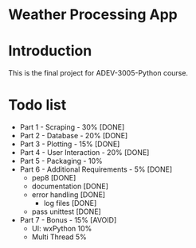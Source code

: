 # Weather Processing App

# Introduction
This is the final project for ADEV-3005-Python course.

# Todo list
* Part 1 - Scraping - 30% [DONE]
* Part 2 - Database - 20% [DONE]
* Part 3 - Plotting - 15% [DONE]
* Part 4 - User Interaction - 20% [DONE]
* Part 5 - Packaging - 10%
* Part 6 - Additional Requirements - 5% [DONE]
    - pep8 [DONE]
    - documentation [DONE]
    - error handling [DONE]
        - log files [DONE]
    - pass unittest [DONE]
* Part 7 - Bonus - 15% [AVOID]
    - UI: wxPython 10%
    - Multi Thread 5%

